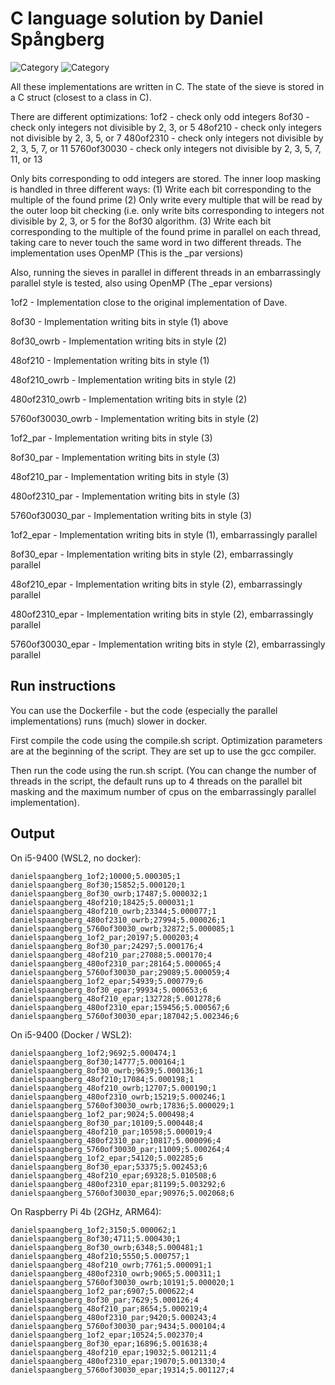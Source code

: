 # C language solution by Daniel Spångberg

![Category](https://img.shields.io/badge/Category-faithful-green)
![Category](https://img.shields.io/badge/Category-faithful%2Cparallel-green)

All these implementations are written in C.
The state of the sieve is stored in a C struct (closest to a class in C). 

There are different optimizations:
1of2 - check only odd integers
8of30 - check only integers not divisible by 2, 3, or 5
48of210 - check only integers not divisible by 2, 3, 5, or 7
480of2310 - check only integers not divisible by 2, 3, 5, 7, or 11
5760of30030 - check only integers not divisible by 2, 3, 5, 7, 11, or 13

Only bits corresponding to odd integers are stored.
The inner loop masking is handled in three different ways:
(1) Write each bit corresponding to the multiple of the found prime
(2) Only write every multiple that will be read by the outer loop bit checking (i.e. only write bits corresponding to integers not divisible by 2, 3, or 5 for the 8of30 algorithm.
(3) Write each bit corresponding to the multiple of the found prime in parallel on each thread, taking care to never touch the same word in two different threads. The implementation uses OpenMP (This is the _par versions)

Also, running the sieves in parallel in different threads in an embarrassingly parallel style is tested, also using OpenMP (The _epar versions)


1of2 - Implementation close to the original implementation of Dave.

8of30 - Implementation writing bits in style (1) above

8of30_owrb - Implementation writing bits in style (2)

48of210 - Implementation writing bits in style (1)

48of210_owrb - Implementation writing bits in style (2)

480of2310_owrb - Implementation writing bits in style (2)

5760of30030_owrb - Implementation writing bits in style (2)

1of2_par - Implementation writing bits in style (3)

8of30_par - Implementation writing bits in style (3)

48of210_par - Implementation writing bits in style (3)

480of2310_par - Implementation writing bits in style (3)

5760of30030_par - Implementation writing bits in style (3)

1of2_epar - Implementation writing bits in style (1), embarrassingly parallel

8of30_epar - Implementation writing bits in style (2), embarrassingly parallel

48of210_epar - Implementation writing bits in style (2), embarrassingly parallel

480of2310_epar - Implementation writing bits in style (2), embarrassingly parallel

5760of30030_epar - Implementation writing bits in style (2), embarrassingly parallel


## Run instructions
You can use the Dockerfile - but the code (especially the parallel implementations) runs (much) slower in docker.

First compile the code using the compile.sh script. Optimization parameters are at the beginning of the script. They are set up to use the gcc compiler.

Then run the code using the run.sh script. (You can change the number of threads in the script, the default runs up to 4 threads on the parallel bit masking and the maximum number of cpus on the embarrassingly parallel implementation).

## Output

On i5-9400 (WSL2, no docker):
```
danielspaangberg_1of2;10000;5.000305;1
danielspaangberg_8of30;15852;5.000120;1
danielspaangberg_8of30_owrb;17487;5.000032;1
danielspaangberg_48of210;18425;5.000031;1
danielspaangberg_48of210_owrb;23344;5.000077;1
danielspaangberg_480of2310_owrb;27994;5.000026;1
danielspaangberg_5760of30030_owrb;32872;5.000085;1
danielspaangberg_1of2_par;20197;5.000203;4
danielspaangberg_8of30_par;24297;5.000176;4
danielspaangberg_48of210_par;27088;5.000170;4
danielspaangberg_480of2310_par;28164;5.000065;4
danielspaangberg_5760of30030_par;29089;5.000059;4
danielspaangberg_1of2_epar;54939;5.000779;6
danielspaangberg_8of30_epar;99934;5.000653;6
danielspaangberg_48of210_epar;132728;5.001278;6
danielspaangberg_480of2310_epar;159456;5.000567;6
danielspaangberg_5760of30030_epar;187042;5.002346;6
```

On i5-9400 (Docker / WSL2):
```
danielspaangberg_1of2;9692;5.000474;1
danielspaangberg_8of30;14777;5.000164;1
danielspaangberg_8of30_owrb;9639;5.000136;1
danielspaangberg_48of210;17084;5.000198;1
danielspaangberg_48of210_owrb;12707;5.000190;1
danielspaangberg_480of2310_owrb;15219;5.000246;1
danielspaangberg_5760of30030_owrb;17836;5.000029;1
danielspaangberg_1of2_par;9024;5.000498;4
danielspaangberg_8of30_par;10109;5.000448;4
danielspaangberg_48of210_par;10598;5.000019;4
danielspaangberg_480of2310_par;10817;5.000096;4
danielspaangberg_5760of30030_par;11009;5.000264;4
danielspaangberg_1of2_epar;54120;5.002285;6
danielspaangberg_8of30_epar;53375;5.002453;6
danielspaangberg_48of210_epar;69328;5.010508;6
danielspaangberg_480of2310_epar;81199;5.003292;6
danielspaangberg_5760of30030_epar;90976;5.002068;6
```

On Raspberry Pi 4b (2GHz, ARM64):
```
danielspaangberg_1of2;3150;5.000062;1
danielspaangberg_8of30;4711;5.000430;1
danielspaangberg_8of30_owrb;6348;5.000481;1
danielspaangberg_48of210;5550;5.000757;1
danielspaangberg_48of210_owrb;7761;5.000091;1
danielspaangberg_480of2310_owrb;9065;5.000311;1
danielspaangberg_5760of30030_owrb;10191;5.000020;1
danielspaangberg_1of2_par;6907;5.000622;4
danielspaangberg_8of30_par;7629;5.000126;4
danielspaangberg_48of210_par;8654;5.000219;4
danielspaangberg_480of2310_par;9420;5.000243;4
danielspaangberg_5760of30030_par;9434;5.000104;4
danielspaangberg_1of2_epar;10524;5.002370;4
danielspaangberg_8of30_epar;16896;5.001638;4
danielspaangberg_48of210_epar;19032;5.001211;4
danielspaangberg_480of2310_epar;19070;5.001330;4
danielspaangberg_5760of30030_epar;19314;5.001127;4
```
